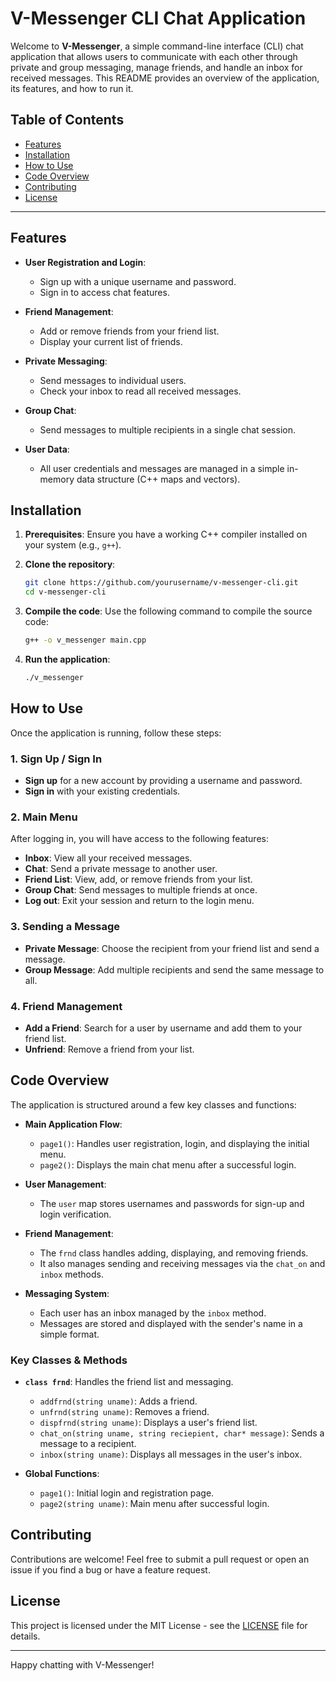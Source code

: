 # V-Messenger CLI Chat Application

Welcome to **V-Messenger**, a simple command-line interface (CLI) chat application that allows users to communicate with each other through private and group messaging, manage friends, and handle an inbox for received messages. This README provides an overview of the application, its features, and how to run it.

## Table of Contents

- [Features](#features)
- [Installation](#installation)
- [How to Use](#how-to-use)
- [Code Overview](#code-overview)
- [Contributing](#contributing)
- [License](#license)

---

## Features

- **User Registration and Login**: 
  - Sign up with a unique username and password.
  - Sign in to access chat features.
  
- **Friend Management**:
  - Add or remove friends from your friend list.
  - Display your current list of friends.

- **Private Messaging**:
  - Send messages to individual users.
  - Check your inbox to read all received messages.

- **Group Chat**:
  - Send messages to multiple recipients in a single chat session.

- **User Data**:
  - All user credentials and messages are managed in a simple in-memory data structure (C++ maps and vectors).

## Installation

1. **Prerequisites**: Ensure you have a working C++ compiler installed on your system (e.g., `g++`).
   
2. **Clone the repository**:
   ```bash
   git clone https://github.com/yourusername/v-messenger-cli.git
   cd v-messenger-cli
   ```

3. **Compile the code**:
   Use the following command to compile the source code:
   ```bash
   g++ -o v_messenger main.cpp
   ```

4. **Run the application**:
   ```bash
   ./v_messenger
   ```

## How to Use

Once the application is running, follow these steps:

### 1. Sign Up / Sign In
- **Sign up** for a new account by providing a username and password.
- **Sign in** with your existing credentials.

### 2. Main Menu
After logging in, you will have access to the following features:

- **Inbox**: View all your received messages.
- **Chat**: Send a private message to another user.
- **Friend List**: View, add, or remove friends from your list.
- **Group Chat**: Send messages to multiple friends at once.
- **Log out**: Exit your session and return to the login menu.

### 3. Sending a Message
- **Private Message**: Choose the recipient from your friend list and send a message.
- **Group Message**: Add multiple recipients and send the same message to all.

### 4. Friend Management
- **Add a Friend**: Search for a user by username and add them to your friend list.
- **Unfriend**: Remove a friend from your list.

## Code Overview

The application is structured around a few key classes and functions:

- **Main Application Flow**:
  - `page1()`: Handles user registration, login, and displaying the initial menu.
  - `page2()`: Displays the main chat menu after a successful login.

- **User Management**:
  - The `user` map stores usernames and passwords for sign-up and login verification.
  
- **Friend Management**:
  - The `frnd` class handles adding, displaying, and removing friends. 
  - It also manages sending and receiving messages via the `chat_on` and `inbox` methods.

- **Messaging System**:
  - Each user has an inbox managed by the `inbox` method.
  - Messages are stored and displayed with the sender's name in a simple format.

### Key Classes & Methods

- **`class frnd`**: Handles the friend list and messaging.
  - `addfrnd(string uname)`: Adds a friend.
  - `unfrnd(string uname)`: Removes a friend.
  - `dispfrnd(string uname)`: Displays a user's friend list.
  - `chat_on(string uname, string reciepient, char* message)`: Sends a message to a recipient.
  - `inbox(string uname)`: Displays all messages in the user's inbox.

- **Global Functions**:
  - `page1()`: Initial login and registration page.
  - `page2(string uname)`: Main menu after successful login.

## Contributing

Contributions are welcome! Feel free to submit a pull request or open an issue if you find a bug or have a feature request.

## License

This project is licensed under the MIT License - see the [LICENSE](LICENSE) file for details.

---

Happy chatting with V-Messenger!
